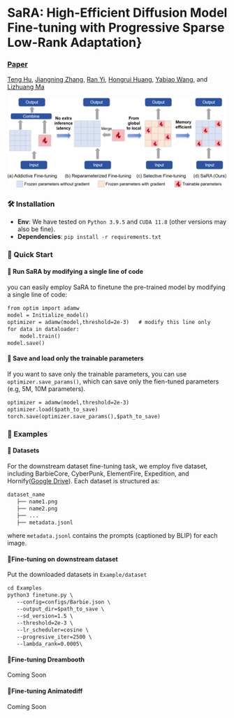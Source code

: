 # SaRA: High-Efficient Diffusion Model Fine-tuning with Progressive Sparse Low-Rank Adaptation}
###  [Paper](https://arxiv.org/abs/2404.15789)
<!-- <br> -->
[Teng Hu](https://github.com/sjtuplayer), 
[Jiangning Zhang](https://zhangzjn.github.io/),
[Ran Yi](https://yiranran.github.io/),
[Hongrui Huang](https://github.com/sjtuplayer/MotionMaster),
[Yabiao Wang](https://scholar.google.com/citations?hl=zh-CN&user=xiK4nFUAAAAJ),
 and [Lizhuang Ma](https://dmcv.sjtu.edu.cn/) 
<!-- <br> -->

<p align="center">
<img src="./assets/motivation.png">
</p>

### 🛠️ Installation

- **Env**: We have tested on `Python 3.9.5` and `CUDA 11.8` (other versions may also be fine).
- **Dependencies**: `pip install -r requirements.txt`


### 🚀 Quick Start

#### 🚀 Run SaRA by modifying a single line of code 

you can easily employ SaRA to finetune the pre-trained model by modifying a single line of code:

```
from optim import adamw
model = Initialize_model()
optimizer = adamw(model,threshold=2e-3)   # modify this line only
for data in dataloader:
    model.train()
model.save()
```

#### 🚀 Save and load only the trainable parameters
If you want to save only the trainable parameters, you can use ```optimizer.save_params()```, which can save only the fien-tuned parameters (e.g, 5M, 10M parameters).
```
optimizer = adamw(model,threshold=2e-3)
optimizer.load($path_to_save)
torch.save(optimizer.save_params(),$path_to_save)
```

### 🍺 Examples


#### 📖 Datasets

For the downstream dataset fine-tuning task, we employ five dataset, including BarbieCore, CyberPunk, ElementFire, Expedition, and Hornify([Google Drive](https://drive.google.com/file/d/1iaUUBX8TnvBLMenUMyxMya8O0Oa4BlU4/view?usp=drive_link)).
Each dataset is structured as:
```
dataset_name
   ├── name1.png
   ├── name2.png
   ├── ...
   ├── metadata.jsonl
```
where ```metadata.jsonl``` contains the prompts (captioned by BLIP) for each image. 


#### 🚀Fine-tuning on downstream dataset
Put the downloaded datasets in ```Example/dataset```

```
cd Examples
python3 finetune.py \
   --config=configs/Barbie.json \
   --output_dir=$path_to_save \
   --sd_version=1.5 \
   --threshold=2e-3 \
   --lr_scheduler=cosine \
   --progresive_iter=2500 \
   --lambda_rank=0.0005\
```

#### 🚀Fine-tuning Dreambooth

Coming Soon

#### 🚀Fine-tuning Animatediff

Coming Soon


